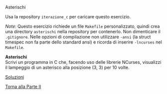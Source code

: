 Asterischi

Usa la repository `iterazione_c` per caricare questo esercizio.

*Note*: Questo esercizio richiede un file `Makefile` personalizzato,
quindi crea una directory `asterischi` nella repository per contenerlo.
Non dimenticare il `.gitignore`.
Nelle opzioni di compilazione non utilizzare
`-ansi` (la struct timespec non fa parte dello standard ansi)
e ricorda di inserire `-lncurses` nel `Makefile`.

**Asterischi**<br>
Scrivi un programma in C che, facendo uso delle librerie
NCurses, visualizzi il lampeggio di un asterisco alla posizione (3, 3)
per 10 volte.

<a href="https://github.com/FabioZTessitore/laboratorio/tree/master/esercizi/part-ii/cicli">Soluzioni</a>

<a href="/activities/2">Torna alla Parte II</a>
